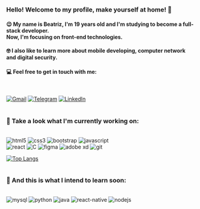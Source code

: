 ### Hello! Welcome to my profile, make yourself at home! 🤠

#### 😉 My name is Beatriz, I'm 19 years old and I'm studying to become a full-stack developer.<br> Now, I'm focusing on front-end technologies.

#### 🤓 I also like to learn more about mobile developing, computer network and digital security.

#### 💻 Feel free to get in touch with me:

<br>

[![Gmail](https://img.shields.io/badge/Gmail-D14836?style=for-the-badge&logo=gmail&logoColor=white)](mailto:bsmbarreto@gmail.com)
[![Telegram](https://img.shields.io/badge/Telegram-2CA5E0?style=for-the-badge&logo=telegram&logoColor=white)](https://t.me/beatrixiez)
[![LinkedIn](https://img.shields.io/badge/LinkedIn-0077B5?style=for-the-badge&logo=linkedin&logoColor=white)](https://linkedin.com/in/beatriz-sm-barreto)

#

### 🧐 Take a look what I'm currently working on:

<br>

<div style="display:inline">

<img alt="html5" src="https://img.shields.io/badge/HTML5-E34F26?style=for-the-badge&logo=html5&logoColor=white">
<img alt="css3" src="https://img.shields.io/badge/CSS3-1572B6?style=for-the-badge&logo=css3&logoColor=white">
<img alt="bootstrap" src="https://img.shields.io/badge/Bootstrap-563D7C?style=for-the-badge&logo=bootstrap&logoColor=white">
<img alt="javascript" src="https://img.shields.io/badge/JavaScript-F7DF1E?style=for-the-badge&logo=javascript&logoColor=black">
<br>
<img alt="react" src="https://img.shields.io/badge/React-20232A?style=for-the-badge&logo=react&logoColor=61DAFB">
<img alt="C" src="https://img.shields.io/badge/C-00599C?style=for-the-badge&logo=c&logoColor=white">
<img alt="figma" src="https://img.shields.io/badge/Figma-F24E1E?style=for-the-badge&logo=figma&logoColor=white">
<img alt="adobe xd" src="https://img.shields.io/badge/Adobe%20XD-470137?style=for-the-badge&logo=Adobe%20XD&logoColor=#FF61F6">
<img alt="git" src="https://img.shields.io/badge/GIT-E44C30?style=for-the-badge&logo=git&logoColor=white">

</div>

<br>

[![Top Langs](https://github-readme-stats.vercel.app/api/top-langs/?username=beatrixiez&layout=compact&count_private=true&langs_count=6)](https://github.com/anuraghazra/github-readme-stats)

#

### 🚀 And this is what I intend to learn soon:

<br>

<div style="display:inline">

<img alt="mysql" src="https://img.shields.io/badge/MySQL-00000F?style=for-the-badge&logo=mysql&logoColor=white">
<img alt="python" src="https://img.shields.io/badge/Python-14354C?style=for-the-badge&logo=python&logoColor=white">
<img alt="java" src="https://img.shields.io/badge/Java-ED8B00?style=for-the-badge&logo=java&logoColor=white">
<img alt="react-native" src="https://img.shields.io/badge/React_Native-20232A?style=for-the-badge&logo=react&logoColor=61DAFB">
<img alt="nodejs "src="https://img.shields.io/badge/Node.js-43853D?style=for-the-badge&logo=node.js&logoColor=white">


</div>
